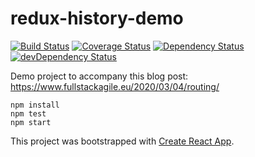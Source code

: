 # redux-history-demo

[![Build Status](https://travis-ci.org/larsthorup/redux-history-demo.png)](https://travis-ci.org/larsthorup/redux-history-demo) [![Coverage Status](https://coveralls.io/repos/larsthorup/redux-history-demo/badge.png?branch=master)](https://coveralls.io/r/larsthorup/redux-history-demo?branch=master) [![Dependency Status](https://david-dm.org/larsthorup/redux-history-demo.png)](https://david-dm.org/larsthorup/redux-history-demo#info=dependencies) [![devDependency Status](https://david-dm.org/larsthorup/redux-history-demo/dev-status.png)](https://david-dm.org/larsthorup/redux-history-demo#info=devDependencies)

Demo project to accompany this blog post: https://www.fullstackagile.eu/2020/03/04/routing/

    npm install
    npm test
    npm start

This project was bootstrapped with [Create React App](https://github.com/facebook/create-react-app).
